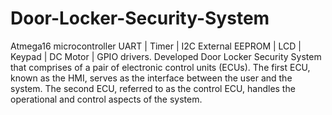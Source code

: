 # Door-Locker-Security-System
Atmega16 microcontroller
UART | Timer | I2C External EEPROM | LCD | Keypad | DC Motor | GPIO drivers.
Developed Door Locker Security System that comprises of a pair of electronic control units (ECUs). 
The first ECU, known as the HMI, serves as the interface between the user and the system. 
The second ECU, referred to as the control ECU, handles the operational and control aspects of the system.
